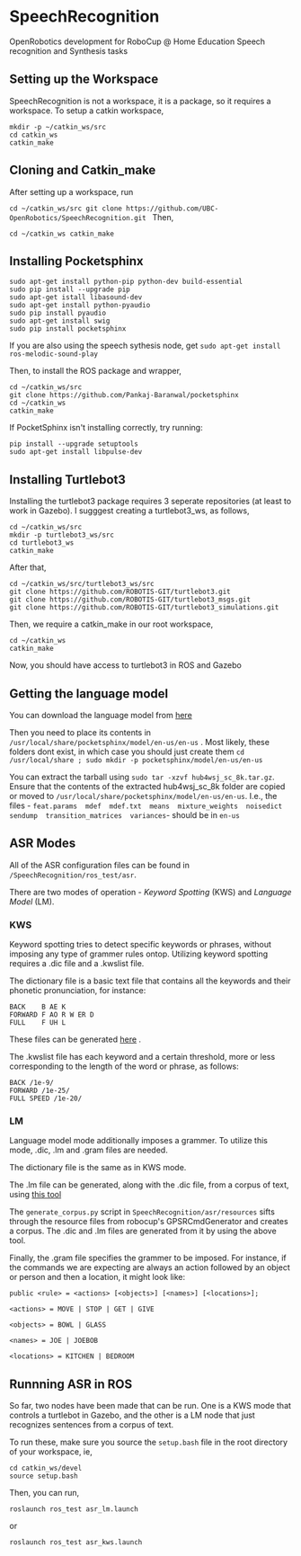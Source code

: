 # SpeechRecognition
OpenRobotics development for RoboCup @ Home Education Speech recognition and Synthesis tasks

## Setting up the Workspace
SpeechRecognition is not a workspace, it is a package, so it requires a workspace.
To setup a catkin workspace, 
```
mkdir -p ~/catkin_ws/src
cd catkin_ws
catkin_make
```

## Cloning and Catkin_make
After setting up a workspace, run

`cd ~/catkin_ws/src
git clone https://github.com/UBC-OpenRobotics/SpeechRecognition.git
`
Then,

`cd ~/catkin_ws
catkin_make`

## Installing Pocketsphinx
```
sudo apt-get install python-pip python-dev build-essential
sudo pip install --upgrade pip
sudo apt-get istall libasound-dev
sudo apt-get install python-pyaudio
sudo pip install pyaudio
sudo apt-get install swig
sudo pip install pocketsphinx
```

If you are also using the speech sythesis node, get
`
sudo apt-get install ros-melodic-sound-play
`

Then, to install the ROS package and wrapper,
```
cd ~/catkin_ws/src
git clone https://github.com/Pankaj-Baranwal/pocketsphinx
cd ~/catkin_ws
catkin_make
```


If PocketSphinx isn't installing correctly, try running:

```
pip install --upgrade setuptools
sudo apt-get install libpulse-dev
```
## Installing Turtlebot3

Installing the turtlebot3 package requires 3 seperate repositories (at least to work in Gazebo). I sugggest creating a turtlebot3_ws, as follows,

```
cd ~/catkin_ws/src
mkdir -p turtlebot3_ws/src
cd turtlebot3_ws
catkin_make
```

After that, 

```
cd ~/catkin_ws/src/turtlebot3_ws/src
git clone https://github.com/ROBOTIS-GIT/turtlebot3.git
git clone https://github.com/ROBOTIS-GIT/turtlebot3_msgs.git
git clone https://github.com/ROBOTIS-GIT/turtlebot3_simulations.git

```
Then, we require a catkin_make in our root workspace,

```
cd ~/catkin_ws
catkin_make
```

Now, you should have access to turtlebot3 in ROS and Gazebo

## Getting the language model

You can download the language model from [here](https://sourceforge.net/projects/cmusphinx/files/Acoustic%20and%20Language%20Models/Archive/US%20English%20HUB4WSJ%20Acoustic%20Model/)

Then you need to place its contents in `/usr/local/share/pocketsphinx/model/en-us/en-us` . Most likely, these folders dont exist, in which case you should just create them `cd /usr/local/share ; sudo mkdir -p pocketsphinx/model/en-us/en-us`

You can extract the tarball using `sudo tar -xzvf hub4wsj_sc_8k.tar.gz`. Ensure that the contents of the extracted hub4wsj_sc_8k folder are copied or moved to `/usr/local/share/pocketsphinx/model/en-us/en-us`. I.e., the files - `feat.params  mdef  mdef.txt  means  mixture_weights  noisedict  sendump  transition_matrices  variances`- should be in `en-us`


## ASR Modes

All of the ASR configuration files can be found in `/SpeechRecognition/ros_test/asr`.

There are two modes of operation - *Keyword Spotting* (KWS) and *Language Model* (LM).

### KWS

Keyword spotting tries to detect specific keywords or phrases, without imposing any type of grammer rules ontop.
Utilizing keyword spotting requires a .dic file and a .kwslist file.

The dictionary file is a basic text file that contains all the keywords and their phonetic pronunciation, for instance:

```
BACK	B AE K
FORWARD	F AO R W ER D
FULL	F UH L
```

These files can be generated [here](http://www.speech.cs.cmu.edu/tools/lextool.html) . 

The .kwslist file has each keyword and a certain threshold, more or less corresponding to the length of the word or phrase, as follows:

```
BACK /1e-9/
FORWARD /1e-25/
FULL SPEED /1e-20/
```

### LM

Language model mode additionally imposes a grammer. To utilize this mode, .dic, .lm and .gram files are needed.

The dictionary file is the same as in KWS mode.

The .lm file can be generated, along with the .dic file, from a corpus of text, using [this tool](http://www.speech.cs.cmu.edu/tools/lmtool-new.html)

The `generate_corpus.py` script in `SpeechRecognition/asr/resources` sifts through the resource files from robocup's GPSRCmdGenerator and creates a corpus. The .dic and .lm files are generated from it by using the above tool.

Finally, the .gram file specifies the grammer to be imposed. For instance, if the commands we are expecting are always an action followed by an object or person and then a location, it might look like:

```
public <rule> = <actions> [<objects>] [<names>] [<locations>];

<actions> = MOVE | STOP | GET | GIVE

<objects> = BOWL | GLASS

<names> = JOE | JOEBOB

<locations> = KITCHEN | BEDROOM

```

## Runnning ASR in ROS

So far, two nodes have been made that can be run. One is a KWS mode that controls a turtlebot in Gazebo, and the other is a LM node that just recognizes sentences from a corpus of text.

To run these, make sure you source the `setup.bash` file in the root directory of your workspace, ie,

```
cd catkin_ws/devel
source setup.bash
```

Then, you can run,

`roslaunch ros_test asr_lm.launch`

or

`roslaunch ros_test asr_kws.launch`



